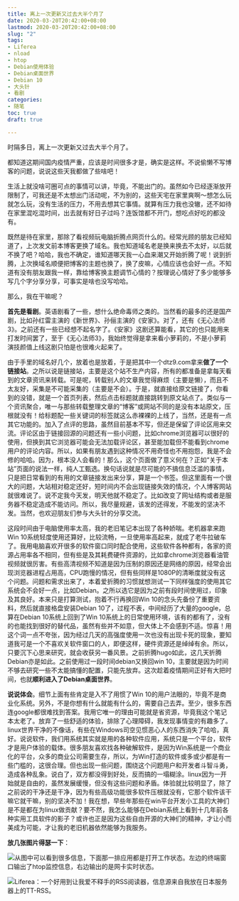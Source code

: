 ```yaml
---
title: 离上一次更新又过去大半个月了
date: 2020-03-20T20:42:00+08:00
lastmod: 2020-03-20T20:42:00+08:00
slug: "2"
tags:
- Liferea
- nload
- htop
- Debian使用体验
- Debian桌面世界
- Debian 10
- 大头针
- 看剧
categories:
- 随笔
toc: true
draft: true

---
```

时隔多日，离上一次更新又过去大半个月了。

都知道这期间国内疫情严重，应该是时间很多才是，确实是这样。不说偷懒不写博客的问题，说说这些天我都做了些啥吧！

生活上就没啥可圈可点的事情可以讲，毕竟，不能出门的。虽然如今已经逐渐放开限制了，可我还是不太想出门活动呢，不为别的，这些天宅在家里爽啊～想怎么玩就怎么玩，没有生活的压力，不用去想其它事情。就算有压力我也没辙，还不如待在家里混吃混时间，出去就有好日子过吗？连饭馆都不开门，想吃点好吃的都没有。

既然是待在家里，那除了看视频玩电脑折腾点网页什么的。经常光顾的朋友已经知道了，上次发文前本博客更换了域名。我也知道域名老是换来换去不太好，以后就不换了吧？哈哈，我也不确定，谁知道哪天我一心血来潮又开始折腾了呢！说到折腾，上次换域名顺便把博客的主题也换了，换了皮嘛，心情应该也会好一点。不知道有没有朋友跟我一样，靠给博客换主题调节心情的？按理说心情好了多少能够多写几个字分享分享，可事实是啥也没写哈哈。

那么，我在干嘛呢？

**首先是看剧**。英语剧看了一些，想什么绝命毒师之类的。当然看的最多的还是国产剧，比如孙红雷主演的《新世界》、孙俪主演的《安家》。对了，还有《无心法师3》。之前还有一些已经想不起名字了。《安家》这剧还算能看，其它的也只能用来打发时间罢了，至于《无心法师3》，我始终觉得是拿来看小萝莉的，不是小萝莉演技颜值上线这剧只怕是也很难火起来了。

由于手里的域名好几个，放着也是放着，于是把其中一个dtz9.com拿来**做了一个链接站**。之所以说是链接站，主要是这个站不生产内容，所有的都准备是拿每天看到的文章资讯来转载。可是呢，转载别人的文章我觉得麻烦（主要是懒），而且不太友好，采集是不可能采集的（主要是不会）。于是，就直接给原文链接了，你看到的没错，就是一个首页列表，然后点击标题就直接跳转到原文站点了。类似与一个资讯聚合，唯一与那些转载整理文章的“博客”或网站不同的是没有本站原文，压根就没有！给标题配一些关键词的标签就这么赤裸裸的上线了，当然，还是有一点其它功能的。加入了点评的思路，虽然目前基本不写，但还是保留了评论区用来交流。评论区由于链接回源的问题还有一些小问题，比如chrome浏览器可以很好的使用，但换到其它浏览器可能会无法加载评论区，甚至能加载但不能看到chrome用户的评论内容。所以，如果有朋友遇到这种情况不用奇怪也不用抱怨，我是不会修的哈哈。因为，根本没人会看的！那么，这个页面做了意义何在？正如“关于本站”页面的说法一样，纯人工甄选。换句话说就是尽可能的不搞信息泛滥的事情，只是把日常看到的有用的文章链接发出来分享，算是一个书签。但这里面有一个很大的问题，大站相对稳定还好，短时间内不会出现链接失效的情况，个人博客网站就很难说了。说不定我今天发，明天他就不稳定了。比如改变了网址结构或者是服务器不稳定造成不能访问。所以，我尽量规避，该发的还得发，不能发的坚决不发。当然，也欢迎朋友们参与大头针的分享交流。

这段时间由于电脑使用率太高，我的老旧笔记本出现了各种娇喘。老机器拿来跑Win 10系统轻度使用还算好，比较流畅，一旦使用率高起来，就成了老牛拉破车了。我用电脑喜欢开很多的软件窗口同时配合使用，这些软件各种都有，各家的资源占用率各不相同，但有些是及其耗费硬件资源的，比如拿chrome浏览器看油管视频就很厉害。有些高清视频不知道是因为压制的原因还是网络的原因，经常会出现浏览器进程占用高，CPU跑慢的情况，但有些同样是1080P的清晰度就没有这个问题。问题和需求出来了，本着爱折腾的习惯就想测试一下同样强度的使用其它系统会不会好一点，比如Debian。之所以选它是因为之前有段时间使用过，印象及其良好。本来只是打算测试，抱着不行再换回Win 10的念头先备份了重要资料，然后就直接格盘安装Debian 10了，过程不表，中间经历了大量的google，总算在Debian 10系统上回到了Win 10系统上的日常使用环境，该有的都有了，没有的也能找到很好的替代品，虽然有些并不如意，但大体上不会感到不适。惊喜！用这个词一点不夸张，因为经过几天的高强度使用一次也没有出现卡死的现象，要知道我可是一个不喜欢关软件窗口的人，即便这样，硬件资源还是绰绰有余。所以，只要沉下心思来研究，就会收获另一番风景。之前折腾hugo如此，这几天折腾Debian亦是如此。之前使用过一段时间debian又换回win 10，主要就是因为时间不够去研究一些不太能搞懂的配置，只能先放弃。这次趁着疫情期间正好有大把时间，也就**顺利进入了Debian桌面世界**。

**说说体会**。细节上面有些肯定是入不了用惯了Win 10的用户法眼的，毕竟不是商业化系统。另外，不是你想有什么就能有什么的，需要自己去弄。至少，很多东西连google都很难找到答案。我用它唯一的理由可能就是省资源，毕竟我这个笔记本太老了。放弃了一些舒适的体验，排除了心理障碍，我发现事情变的有趣多了。linux世界干净的不像话，有些在Windows司空见惯恶心人的东西消失了哈哈，真好。说说软件，我们用系统其实就是用的各种软件应用，系统只是一个平台，软件才是用户体验的载体。很多朋友喜欢找各种破解软件，是因为Win系统是一个商业化的平台，众多的商业公司需要生存，所以，为Win打造的软件或多或少都是有一些门槛的，这很合理。但也出现一些问题，围绕这个问题用户和开发者斗智斗勇，造成各种乱象。说白了，双方都没得到好处，反而搞的一塌糊涂。linux因为一开始就是自由的，虽然发展缓慢，但没有这些问题和矛盾。体验就比较明显了，除了之前说的干净还是干净，因为有些高级功能很多软件压根就没有，它那个软件该干嘛它就干嘛，别的坚决不加！我在想，早些年那些在win平台开发小工具的大神们是不是都在为linux做贡献？要不然，我怎么能够在Debian系统上看到十几年前各种实用工具软件的影子？或许也正是因为这些自由开源的大神们的精神，才让小而美成为可能，才让我的老旧机器依然能够为我服务。

**放几张图片得瑟一下**：

![从图中可以看到很多信息，下面那一排应用都是打开工作状态。左边的终端窗口输出了htop监控信息，右边输出的是网卡实时状态。](https://img.1078503.org/imgs/2020/03/e7e3f86e2123c92f.jpg)

![Liferea：一个好用到让我爱不释手的RSS阅读器，信息源来自我放在日本服务器上的TT-RSS。](https://img.1078503.org/imgs/2020/03/d155f14cfc47bee3.jpg)
